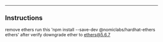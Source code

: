 --------------
 Instructions
--------------
remove ethers
run this 'npm install --save-dev @nomiclabs/hardhat-ethers ethers'
after verify downgrade ether to   ethers@5.6.7  
